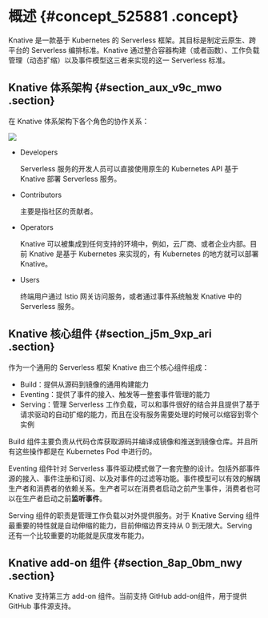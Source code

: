 # 概述 {#concept_525881 .concept}

Knative 是一款基于 Kubernetes 的 Serverless 框架。其目标是制定云原生、跨平台的 Serverless 编排标准。Knative 通过整合容器构建（或者函数）、工作负载管理（动态扩缩）以及事件模型这三者来实现的这一 Serverless 标准。

## Knative 体系架构 {#section_aux_v9c_mwo .section}

在 Knative 体系架构下各个角色的协作关系：

![](http://static-aliyun-doc.oss-cn-hangzhou.aliyuncs.com/assets/img/423001/156024298548848_zh-CN.png)

-   Developers

    Serverless 服务的开发人员可以直接使用原生的 Kubernetes API 基于 Knative 部署 Serverless 服务。

-   Contributors

    主要是指社区的贡献者。

-   Operators

    Knative 可以被集成到任何支持的环境中，例如，云厂商、或者企业内部。目前 Knative 是基于 Kubernetes 来实现的，有 Kubernetes 的地方就可以部署 Knative。

-   Users

    终端用户通过 Istio 网关访问服务，或者通过事件系统触发 Knative 中的 Serverless 服务。


## Knative 核心组件 {#section_j5m_9xp_ari .section}

作为一个通用的 Serverless 框架 Knative 由三个核心组件组成：

-   Build：提供从源码到镜像的通用构建能力
-   Eventing：提供了事件的接入、触发等一整套事件管理的能力
-   Serving：管理 Serverless 工作负载，可以和事件很好的结合并且提供了基于请求驱动的自动扩缩的能力，而且在没有服务需要处理的时候可以缩容到零个实例

Build 组件主要负责从代码仓库获取源码并编译成镜像和推送到镜像仓库。并且所有这些操作都是在 Kubernetes Pod 中进行的。

Eventing 组件针对 Serverless 事件驱动模式做了一套完整的设计。包括外部事件源的接入、事件注册和订阅、以及对事件的过滤等功能。事件模型可以有效的解耦生产者和消费者的依赖关系。生产者可以在消费者启动之前产生事件，消费者也可以在生产者启动之前**监听事件**。

Serving 组件的职责是管理工作负载以对外提供服务。对于 Knative Serving 组件最重要的特性就是自动伸缩的能力，目前伸缩边界支持从 0 到无限大。Serving 还有一个比较重要的功能就是灰度发布能力。

## Knative add-on 组件 {#section_8ap_0bm_nwy .section}

Knative 支持第三方 add-on 组件。当前支持 GitHub add-on组件，用于提供 GitHub 事件源支持。

